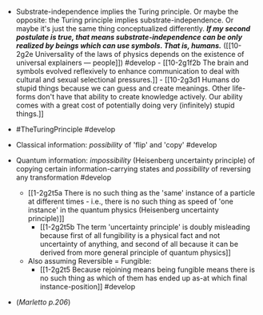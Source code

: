 - Substrate-independence implies the Turing principle. Or maybe the opposite: the Turing principle implies substrate-independence. Or maybe it's just the same thing conceptualized differently.
	***If my second postulate is true, that means substrate-independence can be only realized by beings which can use symbols. That is, humans.*** ([[10-2g2e Universality of the laws of physics depends on the existence of universal explainers — people]]) #develop 
		- [[10-2g1f2b The brain and symbols evolved reflexively to enhance communication to deal with cultural and sexual selectional pressures.]]
			- [[10-2g3d1 Humans do stupid things because we can guess and create meanings. Other life-forms don't have that ability to create knowledge actively. Our ability comes with a great cost of potentially doing very (infinitely) stupid things.]]
- #TheTuringPrinciple #develop

- Classical information: *possibility* of 'flip' and 'copy' #develop
- Quantum information: *impossibility* (Heisenberg uncertainty principle) of copying certain information-carrying states and *possibility* of reversing any transformation #develop
	- [[1-2g2t5a There is no such thing as the 'same' instance of a particle at different times - i.e., there is no such thing as speed of 'one instance' in the quantum physics (Heisenberg uncertainty principle)]]
		- [[1-2g2t5b The term 'uncertainty principle' is doubly misleading because first of all fungibility is a physical fact and not uncertainty of anything, and second of all because it can be derived from more general principle of quantum physics]]
	- Also assuming Reversible = Fungible:
		- [[1-2g2t5 Because rejoining means being fungible means there is no such thing as which of them has ended up as-at which final instance-position]] #develop
- (*Marletto p.206*)
